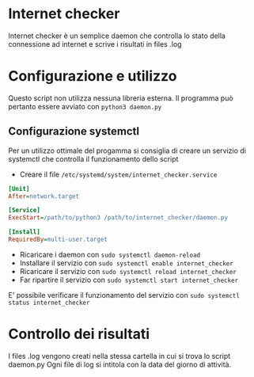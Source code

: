 # Internet checker
Internet checker è un semplice daemon che controlla lo stato della connessione ad internet e scrive i risultati in files .log

# Configurazione e utilizzo
Questo script non utilizza nessuna libreria esterna.
Il programma può pertanto essere avviato con `python3 daemon.py`
## Configurazione systemctl
Per un utilizzo ottimale del progamma si consiglia di creare un servizio di systemctl che controlla il funzionamento dello script
* Creare il file `/etc/systemd/system/internet_checker.service`
```ini
[Unit]
After=network.target

[Service]
ExecStart=/path/to/python3 /path/to/internet_checker/daemon.py

[Install]
RequiredBy=multi-user.target
```
* Ricaricare i daemon con `sudo systemctl daemon-reload`
* Installare il servizio con `sudo systemctl enable internet_checker`
* Ricaricare il servizio con `sudo systemctl reload internet_checker`
* Far ripartire il servizio con `sudo systemctl start internet_checker`

E' possibile verificare il funzionamento del servizio con `sudo systemctl status internet_checker`

# Controllo dei risultati
I files .log vengono creati nella stessa cartella in cui si trova lo script daemon.py
Ogni file di log si intitola con la data del giorno di attività.

